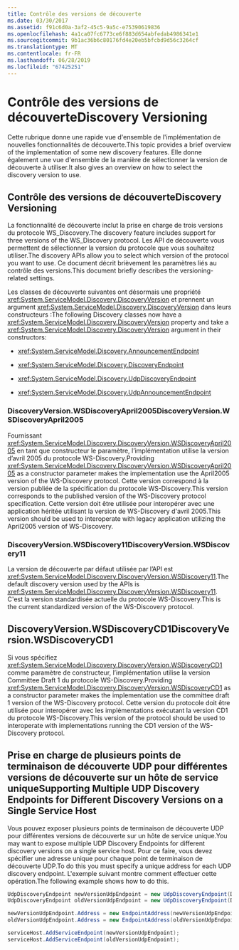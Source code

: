 ```yaml
---
title: Contrôle des versions de découverte
ms.date: 03/30/2017
ms.assetid: f91c6d0a-3af2-45c5-9a5c-e75390619836
ms.openlocfilehash: 4a1ca07fc6773ce6f883d654abfedab4986341e1
ms.sourcegitcommit: 9b1ac36b6c80176fd4e20eb5bfcbd9d56c3264cf
ms.translationtype: MT
ms.contentlocale: fr-FR
ms.lasthandoff: 06/28/2019
ms.locfileid: "67425251"
---
```

# <a name="discovery-versioning"></a><span data-ttu-id="f4860-102">Contrôle des versions de découverte</span><span class="sxs-lookup"><span data-stu-id="f4860-102">Discovery Versioning</span></span>

<span data-ttu-id="f4860-103">Cette rubrique donne une rapide vue d'ensemble de l'implémentation de nouvelles fonctionnalités de découverte.</span><span class="sxs-lookup"><span data-stu-id="f4860-103">This topic provides a brief overview of the implementation of some new discovery features.</span></span> <span data-ttu-id="f4860-104">Elle donne également une vue d'ensemble de la manière de sélectionner la version de découverte à utiliser.</span><span class="sxs-lookup"><span data-stu-id="f4860-104">It also gives an overview on how to select the discovery version to use.</span></span>

## <a name="discovery-versioning"></a><span data-ttu-id="f4860-105">Contrôle des versions de découverte</span><span class="sxs-lookup"><span data-stu-id="f4860-105">Discovery Versioning</span></span>

<span data-ttu-id="f4860-106">La fonctionnalité de découverte inclut la prise en charge de trois versions du protocole WS_Discovery.</span><span class="sxs-lookup"><span data-stu-id="f4860-106">The discovery feature includes support for three versions of the WS_Discovery protocol.</span></span> <span data-ttu-id="f4860-107">Les API de découverte vous permettent de sélectionner la version du protocole que vous souhaitez utiliser.</span><span class="sxs-lookup"><span data-stu-id="f4860-107">The discovery APIs allow you to select which version of the protocol you want to use.</span></span> <span data-ttu-id="f4860-108">Ce document décrit brièvement les paramètres liés au contrôle des versions.</span><span class="sxs-lookup"><span data-stu-id="f4860-108">This document briefly describes the versioning-related settings.</span></span>

<span data-ttu-id="f4860-109">Les classes de découverte suivantes ont désormais une propriété <xref:System.ServiceModel.Discovery.DiscoveryVersion> et prennent un argument <xref:System.ServiceModel.Discovery.DiscoveryVersion> dans leurs constructeurs :</span><span class="sxs-lookup"><span data-stu-id="f4860-109">The following Discovery classes now have a <xref:System.ServiceModel.Discovery.DiscoveryVersion> property and take a <xref:System.ServiceModel.Discovery.DiscoveryVersion> argument in their constructors:</span></span>

- <xref:System.ServiceModel.Discovery.AnnouncementEndpoint>

- <xref:System.ServiceModel.Discovery.DiscoveryEndpoint>

- <xref:System.ServiceModel.Discovery.UdpDiscoveryEndpoint>

- <xref:System.ServiceModel.Discovery.UdpAnnouncementEndpoint>

### <a name="discoveryversionwsdiscoveryapril2005"></a><span data-ttu-id="f4860-110">DiscoveryVersion.WSDiscoveryApril2005</span><span class="sxs-lookup"><span data-stu-id="f4860-110">DiscoveryVersion.WSDiscoveryApril2005</span></span>

<span data-ttu-id="f4860-111">Fournissant <xref:System.ServiceModel.Discovery.DiscoveryVersion.WSDiscoveryApril2005> en tant que constructeur le paramètre, l’implémentation utilise la version d’avril 2005 du protocole WS-Discovery.</span><span class="sxs-lookup"><span data-stu-id="f4860-111">Providing <xref:System.ServiceModel.Discovery.DiscoveryVersion.WSDiscoveryApril2005> as a constructor parameter makes the implementation use the April2005 version of the WS-Discovery protocol.</span></span> <span data-ttu-id="f4860-112">Cette version correspond à la version publiée de la spécification du protocole WS-Discovery.</span><span class="sxs-lookup"><span data-stu-id="f4860-112">This version corresponds to the published version of the WS-Discovery protocol specification.</span></span> <span data-ttu-id="f4860-113">Cette version doit être utilisée pour interopérer avec une application héritée utilisant la version de WS-Discovery d'avril 2005.</span><span class="sxs-lookup"><span data-stu-id="f4860-113">This version should be used to interoperate with legacy application utilizing the April2005 version of WS-Discovery.</span></span>

### <a name="discoveryversionwsdiscovery11"></a><span data-ttu-id="f4860-114">DiscoveryVersion.WSDiscovery11</span><span class="sxs-lookup"><span data-stu-id="f4860-114">DiscoveryVersion.WSDiscovery11</span></span>

<span data-ttu-id="f4860-115">La version de découverte par défaut utilisée par l’API est <xref:System.ServiceModel.Discovery.DiscoveryVersion.WSDiscovery11>.</span><span class="sxs-lookup"><span data-stu-id="f4860-115">The default discovery version used by the APIs is <xref:System.ServiceModel.Discovery.DiscoveryVersion.WSDiscovery11>.</span></span> <span data-ttu-id="f4860-116">C'est la version standardisée actuelle du protocole WS-Discovery.</span><span class="sxs-lookup"><span data-stu-id="f4860-116">This is the current standardized version of the WS-Discovery protocol.</span></span>

## <a name="discoveryversionwsdiscoverycd1"></a><span data-ttu-id="f4860-117">DiscoveryVersion.WSDiscoveryCD1</span><span class="sxs-lookup"><span data-stu-id="f4860-117">DiscoveryVersion.WSDiscoveryCD1</span></span>

<span data-ttu-id="f4860-118">Si vous spécifiez <xref:System.ServiceModel.Discovery.DiscoveryVersion.WSDiscoveryCD1> comme paramètre de constructeur, l’implémentation utilise la version Committee Draft 1 du protocole WS-Discovery.</span><span class="sxs-lookup"><span data-stu-id="f4860-118">Providing <xref:System.ServiceModel.Discovery.DiscoveryVersion.WSDiscoveryCD1> as a constructor parameter makes the implementation use the committee draft 1 version of the WS-Discovery protocol.</span></span> <span data-ttu-id="f4860-119">Cette version du protocole doit être utilisée pour interopérer avec les implémentations exécutant la version CD1 du protocole WS-Discovery.</span><span class="sxs-lookup"><span data-stu-id="f4860-119">This version of the protocol should be used to interoperate with implementations running the CD1 version of the WS-Discovery protocol.</span></span>

## <a name="supporting-multiple-udp-discovery-endpoints-for-different-discovery-versions-on-a-single-service-host"></a><span data-ttu-id="f4860-120">Prise en charge de plusieurs points de terminaison de découverte UDP pour différentes versions de découverte sur un hôte de service unique</span><span class="sxs-lookup"><span data-stu-id="f4860-120">Supporting Multiple UDP Discovery Endpoints for Different Discovery Versions on a Single Service Host</span></span>

<span data-ttu-id="f4860-121">Vous pouvez exposer plusieurs points de terminaison de découverte UDP pour différentes versions de découverte sur un hôte de service unique.</span><span class="sxs-lookup"><span data-stu-id="f4860-121">You may want to expose multiple UDP Discovery Endpoints for different discovery versions on a single service host.</span></span> <span data-ttu-id="f4860-122">Pour ce faire, vous devez spécifier une adresse unique pour chaque point de terminaison de découverte UDP.</span><span class="sxs-lookup"><span data-stu-id="f4860-122">To do this you must specify a unique address for each UDP discovery endpoint.</span></span> <span data-ttu-id="f4860-123">L'exemple suivant montre comment effectuer cette opération.</span><span class="sxs-lookup"><span data-stu-id="f4860-123">The following example shows how to do this.</span></span>

```csharp
UdpDiscoveryEndpoint newVersionUdpEndpoint = new UdpDiscoveryEndpoint(DiscoveryVersion.WSDiscovery11);
UdpDiscoveryEndpoint oldVersionUdpEndpoint = new UdpDiscoveryEndpoint(DiscoveryVersion.WSDiscoveryApril2005);

newVersionUdpEndpoint.Address = new EndpointAddress(newVersionUdpEndpoint.Address.Uri.ToString() + "/version11");
oldVersionUdpEndpoint.Address = new EndpointAddress(oldVersionUdpEndpoint.Address.Uri.ToString() + "/versionApril2005");

serviceHost.AddServiceEndpoint(newVersionUdpEndpoint);
serviceHost.AddServiceEndpoint(oldVersionUdpEndpoint);
```
